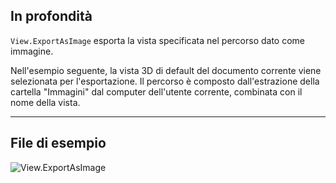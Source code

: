 ## In profondità
`View.ExportAsImage` esporta la vista specificata nel percorso dato come immagine.

Nell'esempio seguente, la vista 3D di default del documento corrente viene selezionata per l'esportazione. Il percorso è composto dall'estrazione della cartella "Immagini" dal computer dell'utente corrente, combinata con il nome della vista.

___
## File di esempio

![View.ExportAsImage](./Revit.Elements.Views.View.ExportAsImage_img.jpg)
